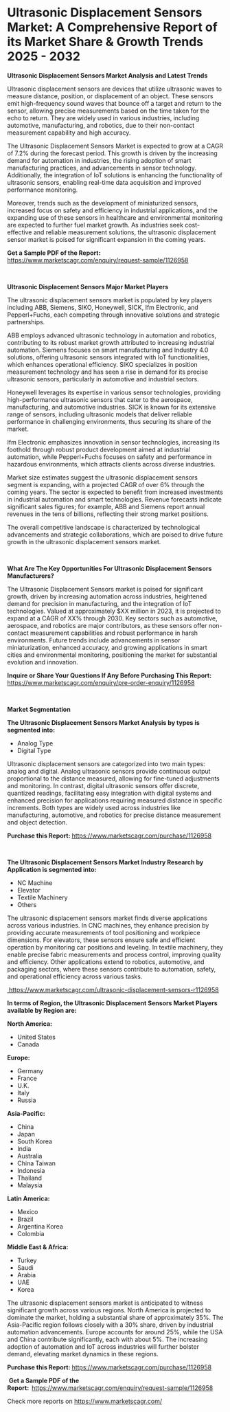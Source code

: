 <p><h1>Ultrasonic Displacement Sensors Market: A Comprehensive Report of its Market Share & Growth Trends 2025 - 2032</h1></p><p><strong>Ultrasonic Displacement Sensors Market Analysis and Latest Trends</strong></p>
<p><p>Ultrasonic displacement sensors are devices that utilize ultrasonic waves to measure distance, position, or displacement of an object. These sensors emit high-frequency sound waves that bounce off a target and return to the sensor, allowing precise measurements based on the time taken for the echo to return. They are widely used in various industries, including automotive, manufacturing, and robotics, due to their non-contact measurement capability and high accuracy.</p><p>The Ultrasonic Displacement Sensors Market is expected to grow at a CAGR of 7.2% during the forecast period. This growth is driven by the increasing demand for automation in industries, the rising adoption of smart manufacturing practices, and advancements in sensor technology. Additionally, the integration of IoT solutions is enhancing the functionality of ultrasonic sensors, enabling real-time data acquisition and improved performance monitoring. </p><p>Moreover, trends such as the development of miniaturized sensors, increased focus on safety and efficiency in industrial applications, and the expanding use of these sensors in healthcare and environmental monitoring are expected to further fuel market growth. As industries seek cost-effective and reliable measurement solutions, the ultrasonic displacement sensor market is poised for significant expansion in the coming years.</p></p>
<p><strong>Get a Sample PDF of the Report:&nbsp;</strong> <a href="https://www.marketscagr.com/enquiry/request-sample/1126958?utm_campaign=2339&utm_medium=2&utm_source=Github&utm_content=ia&utm_term=11022025&utm_id=ultrasonic-displacement-sensors">https://www.marketscagr.com/enquiry/request-sample/1126958</a></p>
<p>&nbsp;</p>
<p><strong>Ultrasonic Displacement Sensors Major Market Players</strong></p>
<p><p>The ultrasonic displacement sensors market is populated by key players including ABB, Siemens, SIKO, Honeywell, SICK, Ifm Electronic, and Pepperl+Fuchs, each competing through innovative solutions and strategic partnerships. </p><p>ABB employs advanced ultrasonic technology in automation and robotics, contributing to its robust market growth attributed to increasing industrial automation. Siemens focuses on smart manufacturing and Industry 4.0 solutions, offering ultrasonic sensors integrated with IoT functionalities, which enhances operational efficiency. SIKO specializes in position measurement technology and has seen a rise in demand for its precise ultrasonic sensors, particularly in automotive and industrial sectors. </p><p>Honeywell leverages its expertise in various sensor technologies, providing high-performance ultrasonic sensors that cater to the aerospace, manufacturing, and automotive industries. SICK is known for its extensive range of sensors, including ultrasonic models that deliver reliable performance in challenging environments, thus securing its share of the market.</p><p>Ifm Electronic emphasizes innovation in sensor technologies, increasing its foothold through robust product development aimed at industrial automation, while Pepperl+Fuchs focuses on safety and performance in hazardous environments, which attracts clients across diverse industries.</p><p>Market size estimates suggest the ultrasonic displacement sensors segment is expanding, with a projected CAGR of over 6% through the coming years. The sector is expected to benefit from increased investments in industrial automation and smart technologies. Revenue forecasts indicate significant sales figures; for example, ABB and Siemens report annual revenues in the tens of billions, reflecting their strong market positions. </p><p>The overall competitive landscape is characterized by technological advancements and strategic collaborations, which are poised to drive future growth in the ultrasonic displacement sensors market.</p></p>
<p>&nbsp;</p>
<p><strong>What Are The Key Opportunities For Ultrasonic Displacement Sensors Manufacturers?</strong></p>
<p><p>The Ultrasonic Displacement Sensors market is poised for significant growth, driven by increasing automation across industries, heightened demand for precision in manufacturing, and the integration of IoT technologies. Valued at approximately $XX million in 2023, it is projected to expand at a CAGR of XX% through 2030. Key sectors such as automotive, aerospace, and robotics are major contributors, as these sensors offer non-contact measurement capabilities and robust performance in harsh environments. Future trends include advancements in sensor miniaturization, enhanced accuracy, and growing applications in smart cities and environmental monitoring, positioning the market for substantial evolution and innovation.</p></p>
<p><strong>Inquire or Share Your Questions If Any Before Purchasing This Report:</strong> <a href="https://www.marketscagr.com/enquiry/pre-order-enquiry/1126958?utm_campaign=2339&utm_medium=2&utm_source=Github&utm_content=ia&utm_term=11022025&utm_id=ultrasonic-displacement-sensors">https://www.marketscagr.com/enquiry/pre-order-enquiry/1126958</a></p>
<p>&nbsp;</p>
<p><strong>Market Segmentation</strong></p>
<p><strong>The Ultrasonic Displacement Sensors Market Analysis by types is segmented into:</strong></p>
<p><ul><li>Analog Type</li><li>Digital Type</li></ul></p>
<p><p>Ultrasonic displacement sensors are categorized into two main types: analog and digital. Analog ultrasonic sensors provide continuous output proportional to the distance measured, allowing for fine-tuned adjustments and monitoring. In contrast, digital ultrasonic sensors offer discrete, quantized readings, facilitating easy integration with digital systems and enhanced precision for applications requiring measured distance in specific increments. Both types are widely used across industries like manufacturing, automotive, and robotics for precise distance measurement and object detection.</p></p>
<p><strong>Purchase this Report:&nbsp;</strong><a href="https://www.marketscagr.com/purchase/1126958?utm_campaign=2339&utm_medium=2&utm_source=Github&utm_content=ia&utm_term=11022025&utm_id=ultrasonic-displacement-sensors">https://www.marketscagr.com/purchase/1126958</a></p>
<p>&nbsp;</p>
<p><strong>The Ultrasonic Displacement Sensors Market Industry Research by Application is segmented into:</strong></p>
<p><ul><li>NC Machine</li><li>Elevator</li><li>Textile Machinery</li><li>Others</li></ul></p>
<p><p>The ultrasonic displacement sensors market finds diverse applications across various industries. In CNC machines, they enhance precision by providing accurate measurements of tool positioning and workpiece dimensions. For elevators, these sensors ensure safe and efficient operation by monitoring car positions and leveling. In textile machinery, they enable precise fabric measurements and process control, improving quality and efficiency. Other applications extend to robotics, automotive, and packaging sectors, where these sensors contribute to automation, safety, and operational efficiency across various tasks.</p></p>
<p><a href="https://www.marketscagr.com/ultrasonic-displacement-sensors-r1126958?utm_campaign=2339&utm_medium=2&utm_source=Github&utm_content=ia&utm_term=11022025&utm_id=ultrasonic-displacement-sensors">&nbsp;https://www.marketscagr.com/ultrasonic-displacement-sensors-r1126958</a></p>
<p><strong>In terms of Region, the Ultrasonic Displacement Sensors Market Players available by Region are:</strong></p>
<p>
    <p> <strong> North America: </strong>
        <ul>
            <li>United States</li>
            <li>Canada</li>
        </ul>
        </p> 
    <p> <strong> Europe: </strong>
        <ul>
            <li>Germany</li>
            <li>France</li>
            <li>U.K.</li>
            <li>Italy</li>
            <li>Russia</li>
        </ul>
        </p> 
    <p> <strong> Asia-Pacific: </strong>
        <ul>
            <li>China</li>
            <li>Japan</li>
            <li>South Korea</li>
            <li>India</li>
            <li>Australia</li>
            <li>China Taiwan</li>
            <li>Indonesia</li>
            <li>Thailand</li>
            <li>Malaysia</li>
        </ul>
        </p> 
    <p> <strong> Latin America: </strong>
        <ul>
            <li>Mexico</li>
            <li>Brazil</li>
            <li>Argentina Korea</li>
            <li>Colombia</li>
        </ul>
        </p> 
    <p> <strong> Middle East & Africa: </strong>
        <ul>
            <li>Turkey</li>
            <li>Saudi</li>
            <li>Arabia</li>
            <li>UAE</li>
            <li>Korea</li>
        </ul>
    </p>
    </p>
<p><p>The ultrasonic displacement sensors market is anticipated to witness significant growth across various regions. North America is projected to dominate the market, holding a substantial share of approximately 35%. The Asia-Pacific region follows closely with a 30% share, driven by industrial automation advancements. Europe accounts for around 25%, while the USA and China contribute significantly, each with about 5%. The increasing adoption of automation and IoT across industries will further bolster demand, elevating market dynamics in these regions.</p></p>
<p><strong>Purchase this Report: </strong><a href="https://www.marketscagr.com/purchase/1126958?utm_campaign=2339&utm_medium=2&utm_source=Github&utm_content=ia&utm_term=11022025&utm_id=ultrasonic-displacement-sensors">https://www.marketscagr.com/purchase/1126958</a></p>
<p>&nbsp;<strong>Get a Sample PDF of the Report:&nbsp;&nbsp;</strong><a href="https://www.marketscagr.com/enquiry/request-sample/1126958?utm_campaign=2339&utm_medium=2&utm_source=Github&utm_content=ia&utm_term=11022025&utm_id=ultrasonic-displacement-sensors">https://www.marketscagr.com/enquiry/request-sample/1126958</a></p>
<p><strong></strong></p>
<p>Check more reports on <a href="https://www.marketscagr.com/?utm_campaign=2339&utm_medium=2&utm_source=Github&utm_content=ia&utm_term=11022025&utm_id=ultrasonic-displacement-sensors">https://www.marketscagr.com/</a></p>